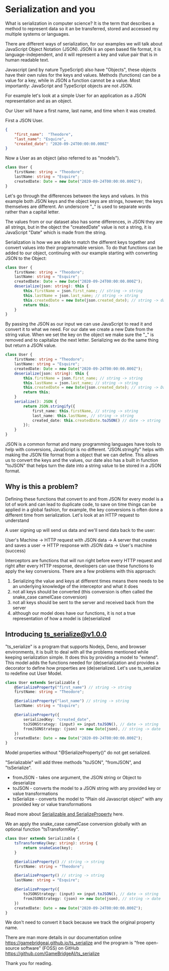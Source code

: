 # Serialization and you

What is serialization in computer science? It is the term that describes a method to 
represent data so it an be transferred, stored and accessed my multiple systems or languages.

There are different ways of serialization, for our examples we will talk about 
JavaScript Object Notation (JSON). JSON is an open based file format, it is language-independent, 
and it will represent a key and value pair that is in human readable text.

Javascript (and by nature TypeScript) also have "Objects", these objects have their
own rules for the keys and values. Methods (functions) can be a value for a key, while in
JSON a function cannot be a value. Most importantly: JavaScript and TypeScript objects
are not JSON.

For example let's look at a simple User for an application as a JSON representation and as an object.

Our User will have a first name, last name, and time when it was created.

First a JSON User.

```json
{
    "first_name":  "Theodore",
    "last_name": "Esquire",
    "created_date": "2020-09-24T00:00:00.000Z"
}
```

Now a User as an object (also referred to as "models").

```ts
class User {
    firstName: string = "Theodore";
    lastName: string = "Esquire";
    createdDate: Date = new Date("2020-09-24T00:00:00.000Z");
}
```

Let's go through the differences between the keys and values. In this example both JSON keys and
the object keys are strings, however; the keys themselves are different. An underscore "_" is used
to separate words rather than a capital letter. 

The values from or our dataset also has some differences, in JSON they are all strings, but in the object 
the "createdDate" value is not a string, it is JavaScript "Date" which is made from the string.

Serialization is how we are able to match the different keys together and convert values into their programmable
version. To do that functions can be added to our object, continuing with our example starting with converting JSON to the Object:

```ts
class User {
    firstName: string = "Theodore";
    lastName: string = "Esquire";
    createdDate: Date = new Date("2020-09-24T00:00:00.000Z");
    deserialize(json: string): this {
        this.firstName = json.first_name; // string -> string
        this.lastName = json.last_name; // string -> string
        this.createdDate = new Date(json.created_date); // string -> date
        return this;
    }
}
```
By passing the JSON as our input we can use JavaScript to read it and convert it to what we need.
For our date we create a new Date from the string value. When we set the key on the object we
make sure the "_" is removed and to capitalize the next letter. Serializing we do the same thing but
return a JSON value.

```ts
class User {
    firstName: string = "Theodore";
    lastName: string = "Esquire";
    createdDate: Date = new Date("2020-09-24T00:00:00.000Z");
    deserialize(json: string): this {
        this.firstName = json.first_name; // string -> string
        this.lastName = json.last_name; // string -> string
        this.createdDate = new Date(json.created_date); // string -> Date
        return this;
    }
    serialize(): JSON {
        return JSON.stringify({
            first_name: this.firstName, // string -> string
            last_name: this.lastName, // string -> string
            created_date: this.createdDate.toJSON() // date -> string
        });
    }
}
```
JSON is a common format and many programming languages have tools to help with conversions, JavaScript 
is no different. "JSON.stringify" helps with making the JSON file format from a object that we can define.
This allows us to convert the keys and the values, our date also has a built in function "toJSON" that helps 
turn the date into a string value to be stored in a JSON format.

## Why is this a problem?

Defining these functions that convert to and from JSON for every model is a lot of work and can lead to
duplicate code, to save on time things can be applied in a global fashion, for example, the key conversions
is often done a different time from serialization. Let's look at an HTTP request to understand

A user signing up will send us data and we'll send data back to the user:

User's Machine -> HTTP request with JSON data -> A server that creates and saves a user -> HTTP response with JSON data -> User's machine (success)

Interceptors are functions that will run right before every HTTP request and right after every HTTP response, 
developers can use these functions to apply the key conversions. There are a few problems with this approach:
1. Serializing the value and keys at different times means there needs to be an underlying knowledge of the interceptor and what it does
2. not all keys should be converted (this conversion is often called the snake_case camelCase conversion)
3. not all keys should be sent to the server and received back from the server
4. although our model does have our functions, it is not a true representation of how a model is (de)serialized

## Introducing ts_serialize@v1.0.0

"ts_serialize" is a program that supports Nodejs, Deno, and browser environments, it is built to deal with all the problems mentioned while keeping serialization simple. It does this by providing a model to "extend". This model adds the functions needed for (de)serialization and provides a decorator to define how properties are (de)serialized. Let's use ts_serialize to redefine out User Model.

```ts
class User extends Serializable {
    @SerializeProperty("first_name") // string -> string
    firstName: string = "Theodore";

    @SerializeProperty("last_name") // string -> string
    lastName: string = "Esquire";

    @SerializeProperty({
        serializedKey: "created_date",
        toJSONStrategy: (input) => input.toJSON(), // date -> string
        fromJSONStrategy: (json) => new Date(json), // string -> date
    })
    createdDate: Date = new Date("2020-09-24T00:00:00.000Z");
}
```

Model properties without "@SerializeProperty()" do not get serialized.

"Serializable" will add three methods "toJSON", "fromJSON", and "tsSerialize". 
- fromJSON - takes one argument, the JSON string or Object to deserialize
- toJSON - converts the model to a JSON string with any provided key or value transformations
- tsSerialize - converts the model to "Plain old Javascript object" with any provided key or value transformations

Read more about [Serializable and SerializeProperty](https://gamebridgeai.github.io/ts_serialize/serializable) here.

We an apply the snake_case camelCase conversion globally with an optional function "tsTransformKey".


```ts
class User extends Serializable {
    tsTransformKey(key: string): string {
        return snakeCase(key);
    }

    @SerializeProperty() // string -> string
    firstName: string = "Theodore";

    @SerializeProperty() // string -> string
    lastName: string = "Esquire";

    @SerializeProperty({
        toJSONStrategy: (input) => input.toJSON(), // date -> string
        fromJSONStrategy: (json) => new Date(json), // string -> date
    })
    createdDate: Date = new Date("2020-09-24T00:00:00.000Z");
}
```

We don't need to convert it back because we track the original property name.

There are man more details in our documentation online https://gamebridgeai.github.io/ts_serialize and the program is "free open-source software" (FOSS) on GitHub https://github.com/GameBridgeAI/ts_serialize

Thank you for reading.